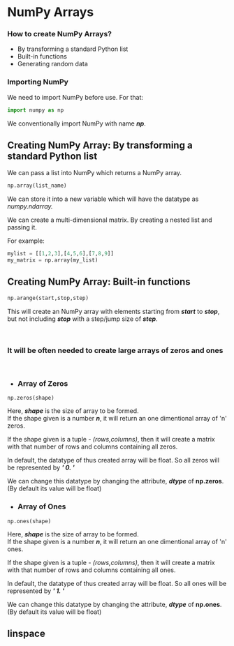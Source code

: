 # NumPy Arrays

### How to create NumPy Arrays?

- By transforming a standard Python list
- Built-in functions
- Generating random data

### Importing NumPy

We need to import NumPy before use. For that:

```python
import numpy as np
```

We conventionally import NumPy with name ***_np_***.

## Creating NumPy Array: By transforming a standard Python list

We can pass a list into NumPy which returns a NumPy array.
```python
np.array(list_name)
```
We can store it into a new variable which will have the datatype as _numpy.ndarray._

We can create a multi-dimensional matrix. By creating a nested list and passing it.

For example:
```python
mylist = [[1,2,3],[4,5,6],[7,8,9]]
my_matrix = np.array(my_list)
```
## Creating NumPy Array: Built-in functions

```python
np.arange(start,stop,step)
```

This will create an NumPy array with elements starting from ***start*** to ***stop***, but not including ***stop*** with a step/jump size of ***step***.

</br>

### It will be often needed to create large arrays of zeros and ones
</br>

- ### Array of Zeros
```
np.zeros(shape)
```
Here, ***shape*** is the size of array to be formed. </br>
If the shape given is a number ***n***, it will return an one dimentional array of 'n' zeros. </br>

If the shape given is a tuple - *(rows,columns)*, then it will create a matrix with that number of rows and columns containing all zeros.

In default, the datatype of thus created array will be float. So all zeros will be represented by ***' 0. '***

We can change this datatype by changing the attribute, ***dtype*** of **np.zeros**. (By default its value will be float)

- ### Array of Ones
```
np.ones(shape)
```
Here, ***shape*** is the size of array to be formed. </br>
If the shape given is a number ***n***, it will return an one dimentional array of 'n' ones. </br>

If the shape given is a tuple - *(rows,columns)*, then it will create a matrix with that number of rows and columns containing all ones.

In default, the datatype of thus created array will be float. So all ones will be represented by ***' 1. '***

We can change this datatype by changing the attribute, ***dtype*** of **np.ones**. (By default its value will be float)

## linspace
